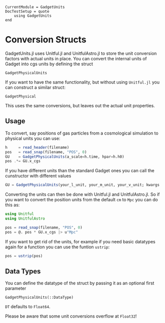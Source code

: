 ```@meta
CurrentModule = GadgetUnits
DocTestSetup = quote
    using GadgetUnits
end
```

# Conversion Structs


GadgetUnits.jl uses Unitful.jl and UnitfulAstro.jl to store the unit conversion factors with actual units in place.
You can convert the internal units of Gadget into cgs units by defining the struct

```@docs
GadgetPhysicalUnits
```


If you want to have the same functionality, but without using `Unitful.jl` you can construct a similar struct:

```@docs
GadgetPhysical
```

This uses the same conversions, but leaves out the actual unit properties.

## Usage

To convert, say positions of gas particles from a cosmological simulation to physical units you can use:

```julia
h     = read_header(filename)
pos   = read_snap(filename, "POS", 0)
GU    = GadgetPhysicalUnits(a_scale=h.time, hpar=h.h0)
pos .*= GU.x_cgs
```

If you have different units than the standard Gadget ones you can call the cunstructor with different values

```julia
GU = GadgetPhysicalUnits(your_l_unit, your_m_unit, your_v_unit; kwargs...)
```

Converting the units can then be done with Unitful.jl and UnitfulAstro.jl.
So if you want to convert the position units from the default `cm` to `Mpc` you can do this as:

```julia
using Unitful
using UnitfulAstro

pos = read_snap(filename, "POS", 0)
pos = @. pos * GU.x_cgs |> u"Mpc"
```

If you want to get rid of the units, for example if you need basic datatypes again for a function
you can use the funtion `ustrip`:

```julia
pos = ustrip(pos)
```

## Data Types

You can define the datatype of the struct by passing it as an optional first parameter

```@docs
GadgetPhysicalUnits(::DataType)
```

`DT` defaults to `Float64`.

Please be aware that some unit conversions overflow at `Float32`!
